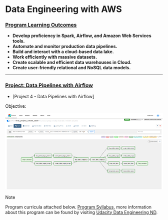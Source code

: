 # Data Engineering with AWS

### <ins>Program Learning Outcomes</ins>  

* **Develop proficiency in Spark, Airflow, and Amazon Web Services tools.**
* **Automate and monitor production data pipelines.**
* **Build and interact with a cloud-based data lake.**
* **Work efficiently with massive datasets.**
* **Create scalable and efficient data warehouses in Cloud.**
* **Create user-friendly relational and NoSQL data models.**
___

### [Project: Data Pipelines with Airflow](./automate-data-pipelines-with-airflow)
* [Project 4 - Data Pipelines with Airflow]

Objective: 

![Project Logo](automate-data-pipelines-with-airflow/images/final_project_create_table_DAG_Graph.PNG)

> [!NOTE]
> Program curricula attached below.
[Program Syllabus](./Data%2BEngineering%2BNanodegree%2BProgram%2BSyllabus.pdf), more information about this program can be found by visiting [Udacity Data Engineering ND](https://www.udacity.com/course/data-engineer-nanodegree--nd027).
